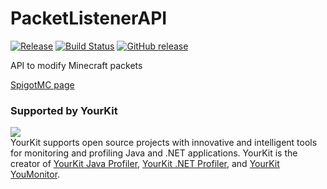 # PacketListenerAPI

[![Release](https://jitpack.io/v/org.inventivetalent/packetlistenerapi.svg)](https://jitpack.io/#org.inventivetalent/packetlistenerapi)
[![Build Status](https://travis-ci.com/InventivetalentDev/PacketListenerAPI.svg?branch=master)](https://travis-ci.com/InventivetalentDev/PacketListenerAPI)
[![GitHub release](https://img.shields.io/github/release/InventivetalentDev/PacketListenerAPI.svg)](https://github.com/InventivetalentDev/PacketListenerAPI/releases/latest)

API to modify Minecraft packets

[SpigotMC page](https://r.spiget.org/2930/)


### Supported by YourKit
![](https://www.yourkit.com/images/yklogo.png)  
YourKit supports open source projects with innovative and intelligent tools
for monitoring and profiling Java and .NET applications.
YourKit is the creator of <a href="https://www.yourkit.com/java/profiler/">YourKit Java Profiler</a>,
<a href="https://www.yourkit.com/.net/profiler/">YourKit .NET Profiler</a>,
and <a href="https://www.yourkit.com/youmonitor/">YourKit YouMonitor</a>.
